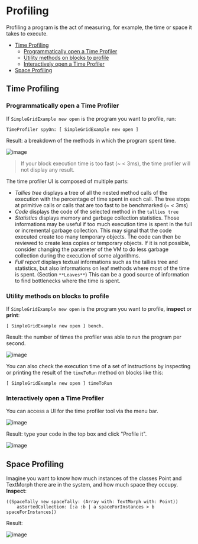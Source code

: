# Profiling
Profiling a program is the act of measuring, for example, the time or space it takes to execute.

- [Time Profiling](#time-profiling)
  * [Programmatically open a Time Profiler](#programmatically-open-a-time-profiler)
  * [Utility methods on blocks to profile](#utility-methods-on-blocks-to-profile)
  * [Interactively open a Time Profiler](#interactively-open-a-time-profiler)
- [Space Profiling](#space-profiling)

## Time Profiling
### Programmatically open a Time Profiler
If `SimpleGridExample new open` is the program you want to profile, run:
```Smalltalk
TimeProfiler spyOn: [ SimpleGridExample new open ]
```
Result: a breakdown of the methods in which the program spent time.

![image](Profiling_Image_TimeProfilerFromCommandLine.png)

> If your block execution time is too fast (~ < 3ms), the time profiler will not display any result.

The time profiler UI is composed of multiple parts:
- *Tallies tree* displays a tree of all the nested method calls of the execution with the percentage of time spent in each call. The tree stops at primitive calls or calls that are too fast to be benchmarked (~ < 3ms)
- *Code* displays the code of the selected method in the `tallies tree`
- *Statistics* displays memory and garbage collection statistics. Those informations may be useful if too much execution time is spent in the full or incremental garbage collection. This may signal that the code executed create too many temporary objects. The code can then be reviewed to create less copies or temporary objects. If it is not possible, consider changing the parameter of the VM to do less garbage collection during the execution of some algorithms.
- *Full report* displays textual informations such as the tallies tree and statistics, but also informations on leaf methods where most of the time is spent. (Section `**Leaves**`) This can be a good source of information to find bottlenecks where the time is spent.

### Utility methods on blocks to profile
If `SimpleGridExample new open` is the program you want to profile, **inspect** or **print**:

```Smalltalk
[ SimpleGridExample new open ] bench.
```

Result: the number of times the profiler was able to run the program per second.

![image](Profiling_Image_Bench.png)

You can also check the execution time of a set of instructions by inspecting or printing the result of the `timeToRun` method on blocks like this:

```Smalltalk
[ SimpleGridExample new open ] timeToRun
```

### Interactively open a Time Profiler
You can access a UI for the time profiler tool via the menu bar.

![image](Profiling_Image_TimeProfilerMenuItem.png)

Result: type your code in the top box and click "Profile it".

![image](Profiling_Image_TimeProfilerToolUI.png)

## Space Profiling
Imagine you want to know how much instances of the classes Point and TextMorph there are in the system, and how much space they occupy. **Inspect**:
```Smalltalk
((SpaceTally new spaceTally: (Array with: TextMorph with: Point)) 
	asSortedCollection: [:a :b | a spaceForInstances > b spaceForInstances])
```
Result:

![image](Profiling_Image_SpaceTally.png)
